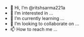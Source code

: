 - 👋 Hi, I’m @ritshsarma221a
- 👀 I’m interested in ...
- 🌱 I’m currently learning ...
- 💞️ I’m looking to collaborate on ...
- 📫 How to reach me ...

<!---
ritshsarma221a/ritshsarma221a is a ✨ special ✨ repository because its `README.md` (this file) appears on your GitHub profile.
You can click the Preview link to take a look at your changes.
--->
